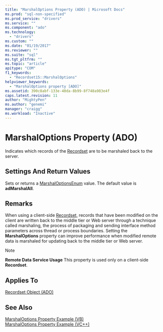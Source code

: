```yaml
---
title: "MarshalOptions Property (ADO) | Microsoft Docs"
ms.prod: "sql-non-specified"
ms.prod_service: "drivers"
ms.service: ""
ms.component: "ado"
ms.technology:
  - "drivers"
ms.custom: ""
ms.date: "01/19/2017"
ms.reviewer: ""
ms.suite: "sql"
ms.tgt_pltfrm: ""
ms.topic: "article"
apitype: "COM"
f1_keywords: 
  - "Recordset15::MarshalOptions"
helpviewer_keywords: 
  - "MarshalOptions property [ADO]"
ms.assetid: 390c8abf-133e-40da-8b99-8f748a983e4f
caps.latest.revision: 11
author: "MightyPen"
ms.author: "genemi"
manager: "craigg"
ms.workload: "Inactive"
---
```

# MarshalOptions Property (ADO)
Indicates which records of the [Recordset](../../../ado/reference/ado-api/recordset-object-ado.md) are to be marshaled back to the server.  
  
## Settings And Return Values  
 Sets or returns a [MarshalOptionsEnum](../../../ado/reference/ado-api/marshaloptionsenum.md) value. The default value is **adMarshalAll**.  
  
## Remarks  
 When using a client-side [Recordset](../../../ado/reference/ado-api/recordset-object-ado.md), records that have been modified on the client are written back to the middle tier or Web server through a technique called marshaling, the process of packaging and sending interface method parameters across thread or process boundaries. Setting the **MarshalOptions** property can improve performance when modified remote data is marshaled for updating back to the middle tier or Web server.  
  
> [!NOTE]
>  **Remote Data Service Usage** This property is used only on a client-side **Recordset**.  
  
## Applies To  
 [Recordset Object (ADO)](../../../ado/reference/ado-api/recordset-object-ado.md)  
  
## See Also  
 [MarshalOptions Property Example (VB)](../../../ado/reference/ado-api/marshaloptions-property-example-vb.md)   
 [MarshalOptions Property Example (VC++)](../../../ado/reference/ado-api/marshaloptions-property-example-vc.md)   
